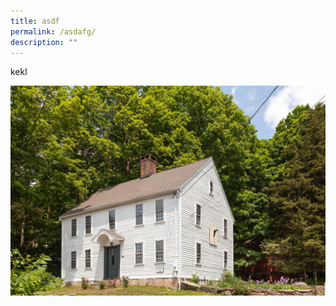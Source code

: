 ```yaml
---
title: asdf
permalink: /asdafg/
description: ""
---
```

kekl

![](/images/Johnrogershousemay2020.webp)